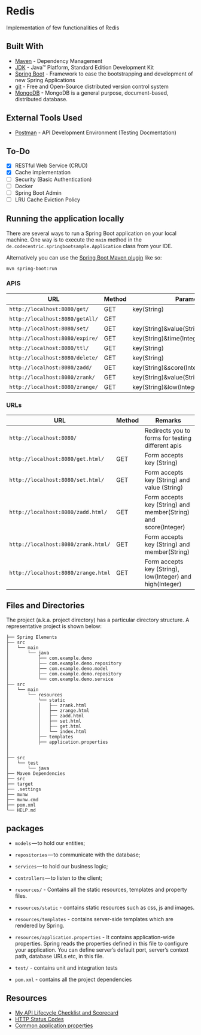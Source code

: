 # Redis
<p>Implementation of few functionalities of Redis</p>

## Built With
* 	[Maven](https://maven.apache.org/) - Dependency Management
* 	[JDK](http://www.oracle.com/technetwork/java/javase/downloads/jdk8-downloads-2133151.html) - Java™ Platform, Standard Edition Development Kit 
* 	[Spring Boot](https://spring.io/projects/spring-boot) - Framework to ease the bootstrapping and development of new Spring Applications
* 	[git](https://git-scm.com/) - Free and Open-Source distributed version control system 
* 	[MongoDB](https://www.mongodb.com/) - MongoDB is a general purpose, document-based, distributed database.

## External Tools Used

* [Postman](https://www.getpostman.com/) - API Development Environment (Testing Docmentation)

## To-Do
- [x] RESTful Web Service (CRUD)
- [x] Cache implementation
- [ ] Security (Basic Authentication)
- [ ] Docker
- [ ] Spring Boot Admin
- [ ] LRU Cache Eviction Policy

## Running the application locally
There are several ways to run a Spring Boot application on your local machine. One way is to execute the `main` method in the `de.codecentric.springbootsample.Application` class from your IDE.

Alternatively you can use the [Spring Boot Maven plugin](https://docs.spring.io/spring-boot/docs/current/reference/html/build-tool-plugins-maven-plugin.html) like so:

```shell
mvn spring-boot:run
```
### APIS
|  URL |  Method | Parameter
|----------|--------------|--------------|
|`http://localhost:8080/get/`      | GET | key(String) |
|`http://localhost:8080/getAll/`    | GET | |
|`http://localhost:8080/set/`    	 | GET | key(String)&value(String)| 
|`http://localhost:8080/expire/`    | GET | key(String)&time(Integer)|
|`http://localhost:8080/ttl/`    | GET | key(String)|
|`http://localhost:8080/delete/`    | GET | key(String)|
|`http://localhost:8080/zadd/`      | GET | key(String)&score(Integer)&value(String)|
|`http://localhost:8080/zrank/`     | GET | key(String)&value(String)|
|`http://localhost:8080/zrange/`    | GET | key(String)&low(Integer)&high(Integer)|

### URLs

|  URL |  Method | Remarks |
|----------|--------------|--------------|
|`http://localhost:8080/`                           |   | Redirects you to forms for testing different apis|
|`http://localhost:8080/get.html/`                 | GET | Form accepts key (String)|
|`http://localhost:8080/set.html/`                 | GET | Form accepts key (String) and value (String)|
|`http://localhost:8080/zadd.html/`                  | GET | Form accepts key (String) and member(String) and score(Integer)|
|`http://localhost:8080/zrank.html/`                 | GET | Form accepts key (String) and member(String)|
|`http://localhost:8080/zrange.html`                 | GET | Form accepts key (String), low(Integer) and  high(Integer)|

## Files and Directories

The project (a.k.a. project directory) has a particular directory structure. A representative project is shown below:

```
├── Spring Elements
├── src
│   └── main
│       └── java
│           ├── com.example.demo
│           ├── com.example.demo.repository
│           ├── com.example.demo.model
│           ├── com.example.demo.repository
│           └── com.example.demo.service
├── src
│   └── main
│       └── resources
│           └── static
│           │   ├── zrank.html
│           │   ├── zrange.html
│           │   ├── zadd.html
│           │   ├── set.html
│           │   ├── get.html
│           │   └── index.html
│           ├── templates
│           ├── application.properties
│         
│           
├── src
│   └── test
│       └── java
├── Maven Dependencies
├── src
├── target
├── .settings
├── mvnw
├── mvnw.cmd
├── pom.xml
└── HELP.md
```
## packages

- `models` — to hold our entities;
- `repositories` — to communicate with the database;
- `services` — to hold our business logic;
- `controllers` — to listen to the client;

- `resources/` - Contains all the static resources, templates and property files.
- `resources/static` - contains static resources such as css, js and images.
- `resources/templates` - contains server-side templates which are rendered by Spring.
- `resources/application.properties` - It contains application-wide properties. Spring reads the properties defined in this file to configure your application. You can define server’s default port, server’s context path, database URLs etc, in this file.

- `test/` - contains unit and integration tests
- `pom.xml` - contains all the project dependencies

## Resources

* [My API Lifecycle Checklist and Scorecard](https://dzone.com/articles/my-api-lifecycle-checklist-and-scorecard)
* [HTTP Status Codes](https://www.restapitutorial.com/httpstatuscodes.html)
* [Common application properties](https://docs.spring.io/spring-boot/docs/current/reference/html/common-application-properties.html)
 
